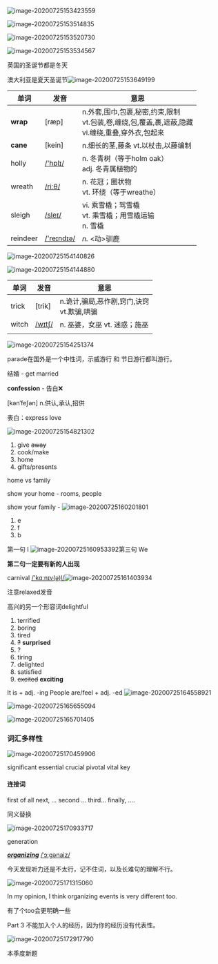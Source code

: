 ![image-20200725153423559](C:\Users\UncleDong\AppData\Roaming\Typora\typora-user-images\image-20200725153423559.png)



![image-20200725153514835](C:\Users\UncleDong\AppData\Roaming\Typora\typora-user-images\image-20200725153514835.png)

![image-20200725153520730](C:\Users\UncleDong\AppData\Roaming\Typora\typora-user-images\image-20200725153520730.png)



![image-20200725153534567](C:\Users\UncleDong\AppData\Roaming\Typora\typora-user-images\image-20200725153534567.png)



英国的圣诞节都是冬天

澳大利亚是夏天圣诞节![image-20200725153649199](C:\Users\UncleDong\AppData\Roaming\Typora\typora-user-images\image-20200725153649199.png)

| 单词     | 发音                                    | 意思                                                         |
| -------- | --------------------------------------- | ------------------------------------------------------------ |
| **wrap** | [ræp]                                   | n.外套,围巾,包裹,秘密,约束,限制<br/>vt.包装,卷,缠绕,包,覆盖,裹,遮蔽,隐藏<br/>vi.缠绕,重叠,穿外衣,包起来 |
| **cane** | [kein]                                  | n.细长的茎,藤条 vt.以杖击,以藤编制                           |
| holly    | [/'hɒlɪ/](cmd://Speak/_uk_/holly)       | n. 冬青树（等于holm oak）<br> adj. 冬青属植物的              |
| wreath   | [/riːθ/](cmd://Speak/_uk_/wreath)       | n. 花冠；圈状物 <br>vt. 环绕（等于wreathe）                  |
| sleigh   | [/sleɪ/](cmd://Speak/_uk_/sleigh)       | vi. 乘雪橇；驾雪橇<br> vt. 乘雪橇；用雪橇运输<br> n. 雪橇    |
| reindeer | [/'reɪndɪə/](cmd://Speak/_uk_/reindeer) | *n.* <动>驯鹿                                                |



![image-20200725154140826](C:\Users\UncleDong\AppData\Roaming\Typora\typora-user-images\image-20200725154140826.png)


![image-20200725154144880](C:\Users\UncleDong\AppData\Roaming\Typora\typora-user-images\image-20200725154144880.png)

| 单词  | 发音                             | 意思                                          |
| ----- | -------------------------------- | --------------------------------------------- |
| trick | [trik]                           | n.诡计,骗局,恶作剧,窍门,诀窍<br/>vt.欺骗,哄骗 |
| witch | [/wɪtʃ/](cmd://Speak/_uk_/witch) | n. 巫婆，女巫 vt. 迷惑；施巫                  |
|       |                                  |                                               |



![image-20200725154251374](C:\Users\UncleDong\AppData\Roaming\Typora\typora-user-images\image-20200725154251374.png)

parade在国外是一个中性词，示威游行 和 节日游行都叫游行。

结婚 - get married

**confession**  - 告白:x: ​

[kənˈfeʃən]
n.供认,承认,招供

表白：express love

![image-20200725154821302](C:\Users\UncleDong\AppData\Roaming\Typora\typora-user-images\image-20200725154821302.png)



1. give ~~away~~
2. cook/make
3. home
4. gifts/presents

home vs family

show your home - rooms, people

show your family - ![image-20200725160201801](C:\Users\UncleDong\AppData\Roaming\Typora\typora-user-images\image-20200725160201801.png)

1. e
2. f
3. b

第一句 I ![image-20200725160953392](C:\Users\UncleDong\AppData\Roaming\Typora\typora-user-images\image-20200725160953392.png)第三句 We

**第二句一定要有新的人出现**

carnival [/'kɑːnɪv(ə)l/](cmd://Speak/_uk_/carnival)![image-20200725161403934](C:\Users\UncleDong\AppData\Roaming\Typora\typora-user-images\image-20200725161403934.png)

注意relaxed发音

高兴的另一个形容词delightful

1. terrified
2. boring
3. tired
4. ~~?~~ **surprised**
5. ?
6. tiring
7. delighted
8. satisfied
9. ~~excited~~ **exciting**



It is + adj. -ing
People are/feel + adj. -ed ![image-20200725164558921](C:\Users\UncleDong\AppData\Roaming\Typora\typora-user-images\image-20200725164558921.png)







![image-20200725165655094](C:\Users\UncleDong\AppData\Roaming\Typora\typora-user-images\image-20200725165655094.png)

![image-20200725165701405](C:\Users\UncleDong\AppData\Roaming\Typora\typora-user-images\image-20200725165701405.png)



### 词汇多样性

![image-20200725170459906](C:\Users\UncleDong\AppData\Roaming\Typora\typora-user-images\image-20200725170459906.png)

significant
essential
crucial
pivotal
vital
key

#### 连接词

first of all
next, ... second ... 
third... 
finally, .... 

同义替换

![image-20200725170933717](C:\Users\UncleDong\AppData\Roaming\Typora\typora-user-images\image-20200725170933717.png)

generation

**<u>*organizing*</u>** [/ˈɔ:ɡənaiz/](cmd://Speak/_uk_/organize)

今天发现听力还是不太行，记不住词，以及长难句的理解不行。



![image-20200725171315060](C:\Users\UncleDong\AppData\Roaming\Typora\typora-user-images\image-20200725171315060.png)

In my opinion, I think organizing events is very different too.

有了个too会更明确一些



Part 3 不能加入个人的经历，因为你的经历没有代表性。



![image-20200725172917790](C:\Users\UncleDong\AppData\Roaming\Typora\typora-user-images\image-20200725172917790.png)





本季度新题